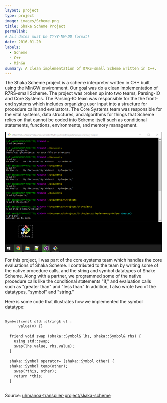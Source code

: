 ```yaml
---
layout: project
type: project
image: images/Scheme.png
title: Shaka Scheme Project
permalink:
# All dates must be YYYY-MM-DD format!
date: 2016-01-20
labels:
  - Scheme
  - C++
  - MinGW
summary: A clean implementation of R7RS-small Scheme written in C++.
---
```


The Shaka Scheme project is a scheme interpreter written in C++ built using the MinGW environment. Our goal was do a clean implementation of R7RS-small Scheme. The project was broken up into two teams, Parsing-IO and Core Systems. The Parsing-IO team was responsible for the the front-end systems which includes organizing user input into a structure for procedure calls and evaluators. The Core Systems team was responsible for the vital systems, data structures, and algorithms for things that Scheme relies on that cannot be coded into Scheme itself such as conditional statements, functions, environments, and memory management.       

<img class="ui medium right floated rounded image" src="../images/Mingw64.png">

For this project, I was part of the core-systems team which handles the core evaluations of Shaka Scheme. I contributed to the team by writing some of the native procedure calls, and the string and symbol datatypes of Shake Scheme. Along with a partner, we programmed some of the native procedure calls like the conditional statements "if," and evaluation calls such as "greater than" and "less than." In addition, I also wrote two of the datatypes, "symbol" and "string."        

Here is some code that illustrates how we implemented the symbol datatype:

```

Symbol(const std::string& v) :
      value(v) {}

  friend void swap (shaka::Symbol& lhs, shaka::Symbol& rhs) {
    using std::swap;
    swap(lhs.value, rhs.value);
  }

  shaka::Symbol operator= (shaka::Symbol other) {
  shaka::Symbol temp(other);
    swap(*this, other);
    return *this;
  }
  
```

Source: <a href="https://github.com/uhmanoa-transpiler-project/shaka-scheme"><i class="large github icon"></i>uhmanoa-transpiler-project/shaka-scheme</a>

